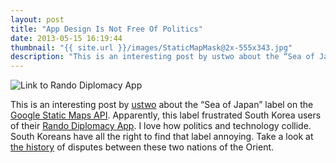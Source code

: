 ```yaml
---
layout: post
title: "App Design Is Not Free Of Politics"
date: 2013-05-15 16:19:44
thumbnail: "{{ site.url }}/images/StaticMapMask@2x-555x343.jpg"
description: "This is an interesting post by ustwo about the “Sea of Japan” label on the Google Static Maps API."
---
```


<img src="{{ site.url }}/images/StaticMapMask@2x-555x343.jpg" alt="Link to Rando Diplomacy App" />

This is an interesting post by <a href="http://www.ustwo.co.uk/" title="ustwo" target="_blank">ustwo</a> about the “Sea of Japan” label on the <a href="https://developers.google.com/maps/documentation/staticmaps/?hl=tr" title="Google Static Maps API" target="_blank">Google Static Maps API</a>. Apparently, this label frustrated South Korea users of their <a href="http://www.ustwo.co.uk/blog/introducing-rando/" title="Rando Diplomacy App" target="_blank">Rando Diplomacy App</a>. I love how politics and technology collide. South Koreans have all the right to find that label annoying. Take a look at <a href="http://en.wikipedia.org/wiki/Japan%E2%80%93Korea_disputes" title="Disputes between South Korea and Japan" target="_blank">the history</a> of disputes between these two nations of the Orient.